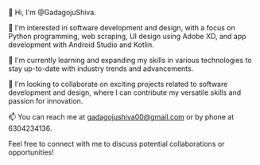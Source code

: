 👋 Hi, I'm @GadagojuShiva.

👀 I'm interested in software development and design, with a focus on Python programming, web scraping, UI design using Adobe XD, and app development with Android Studio and Kotlin.

🌱 I'm currently learning and expanding my skills in various technologies to stay up-to-date with industry trends and advancements.

💞️ I'm looking to collaborate on exciting projects related to software development and design, where I can contribute my versatile skills and passion for innovation.

📫 You can reach me at gadagojushiva00@gmail.com or by phone at 6304234136.

Feel free to connect with me to discuss potential collaborations or opportunities!
<!---
GadagojuShiva/GadagojuShiva is a ✨ special ✨ repository because its `README.md` (this file) appears on your GitHub profile.
You can click the Preview link to take a look at your changes.
--->
